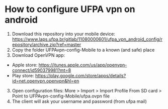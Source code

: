 How to configure UFPA vpn on android
===================================

1. Download this repository into your mobile device: https://www.laps.ufpa.br/gitlab/11080000601/ufpa_vpn_android_config/repository/archive.zip?ref=master
2. Copy the folder UFPAvpn-config-Mobile to a known (and safe) place
2. Download OpenVPN app:
  * Apple store: https://itunes.apple.com/us/app/openvpn-connect/id590379981?mt=8
  * Play store: https://play.google.com/store/apps/details?id=net.openvpn.openvpn&hl=en
3. Open configuration files: More > Import > Import Profile From SD card > Point to UFPAvpn-config-Mobile/ufpa.ovpn file
4. The client will ask your username and password (from ufpa mail)
